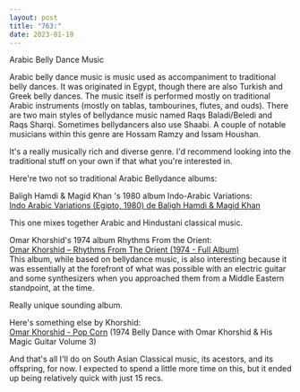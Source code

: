 ```yaml
---
layout: post
title: "763:"
date: 2023-01-19
---
```


Arabic Belly Dance Music

Arabic belly dance music is music used as accompaniment to traditional belly dances. It was originated in Egypt, though there are also Turkish and Greek belly dances. The music itself is performed mostly on traditional Arabic instruments (mostly on tablas, tambourines, flutes, and ouds). There are two main styles of bellydance music named Raqs Baladi/Beledi and Raqs Sharqi. Sometimes bellydancers also use Shaabi. A couple of notable musicians within this genre are Hossam Ramzy and Issam Houshan.

It's a really musically rich and diverse genre. I'd recommend looking into the traditional stuff on your own if that what you're interested in.

Here're two not so traditional Arabic Bellydance albums:

Baligh Hamdi & Magid Khan 's 1980 album Indo-Arabic Variations:  
[Indo Arabic Variations (Egipto, 1980\) de Baligh Hamdi & Magid Khan](https://youtu.be/wxogi-NKqPE)

This one mixes together Arabic and Hindustani classical music.

Omar Khorshid's 1974 album Rhythms From the Orient:  
[Omar Khorshid – Rhythms From The Orient (1974 \- Full Album)](https://youtu.be/kyswvrOsC_w)  
This album, while based on bellydance music, is also interesting because it was essentially at the forefront of what was possible with an electric guitar and some synthesizers when you approached them from a Middle Eastern standpoint, at the time.

Really unique sounding album.

Here's something else by Khorshid:  
[Omar Khorshid \- Pop Corn](https://youtu.be/8KTFYpbSJJY) (1974 Belly Dance with Omar Khorshid & His Magic Guitar Volume 3\)

And that's all I'll do on South Asian Classical music, its acestors, and its offspring, for now. I expected to spend a little more time on this, but it ended up being relatively quick with just 15 recs.
